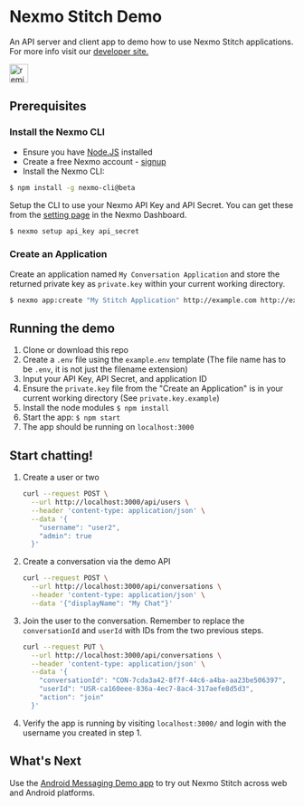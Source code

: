 # Nexmo Stitch Demo

An API server and client app to demo how to use Nexmo Stitch applications. For more info visit our [developer site.](https://developer.nexmo.com/stitch/overview)

<!-- Remix Button -->
<a href="https://glitch.com/edit/#!/remix/nexmo-stitch">
  <img src="https://cdn.glitch.com/2bdfb3f8-05ef-4035-a06e-2043962a3a13%2Fremix%402x.png?1513093958726" alt="remix button" aria-label="remix" height="33">
</a>

## Prerequisites

### Install the Nexmo CLI

* Ensure you have [Node.JS](https://nodejs.org/) installed
* Create a free Nexmo account - [signup](https://dashboard.nexmo.com)
* Install the Nexmo CLI:

```bash
$ npm install -g nexmo-cli@beta
```

Setup the CLI to use your Nexmo API Key and API Secret. You can get these from the [setting page](https://dashboard.nexmo.com/settings) in the Nexmo Dashboard.

```bash
$ nexmo setup api_key api_secret
```

### Create an Application

Create an application named `My Conversation Application` and store the returned private key as `private.key` within your current working directory.

```sh
$ nexmo app:create "My Stitch Application" http://example.com http://example.com --type=rtc --keyfile=private.key
```

## Running the demo

1. Clone or download this repo
1. Create a `.env` file using the `example.env` template (The file name has to be `.env`, it is not just the filename extension)
1. Input your API Key, API Secret, and application ID
1. Ensure the `private.key` file from the "Create an Application" is in your current working directory (See `private.key.example`)
1. Install the node modules `$ npm install`
1. Start the app: `$ npm start`
1. The app should be running on `localhost:3000`

## Start chatting!

1. Create a user or two
   ```sh
   curl --request POST \
     --url http://localhost:3000/api/users \
     --header 'content-type: application/json' \
     --data '{
	   "username": "user2",
	   "admin": true
     }'
   ```

2. Create a conversation via the demo API
   ```sh
   curl --request POST \
     --url http://localhost:3000/api/conversations \
     --header 'content-type: application/json' \
     --data '{"displayName": "My Chat"}'
   ```

3. Join the user to the conversation. Remember to replace the `conversationId` and `userId` with IDs from the two previous steps.
   ```sh
   curl --request PUT \
     --url http://localhost:3000/api/conversations \
     --header 'content-type: application/json' \
     --data '{
	   "conversationId": "CON-7cda3a42-8f7f-44c6-a4ba-aa23be506397",
	   "userId": "USR-ca160eee-836a-4ec7-8ac4-317aefe8d5d3",
	   "action": "join"
     }'
   ```

4. Verify the app is running by visiting `localhost:3000/` and login with the username you created in step 1.

## What's Next

Use the [Android Messaging Demo app](https://github.com/Nexmo/messaging-demo-android) to try out Nexmo Stitch across web and Android platforms.
